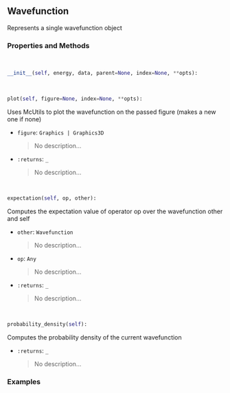 ## <a id="Psience.Wavefun.Wavefunctions.Wavefunction">Wavefunction</a>
Represents a single wavefunction object

### Properties and Methods
<a id="Psience.Wavefun.Wavefunctions.Wavefunction.__init__">&nbsp;</a>
```python
__init__(self, energy, data, parent=None, index=None, **opts): 
```

<a id="Psience.Wavefun.Wavefunctions.Wavefunction.plot">&nbsp;</a>
```python
plot(self, figure=None, index=None, **opts): 
```
Uses McUtils to plot the wavefunction on the passed figure (makes a new one if none)
- `figure`: `Graphics | Graphics3D`
    >No description...
- `:returns`: `_`
    >No description...

<a id="Psience.Wavefun.Wavefunctions.Wavefunction.expectation">&nbsp;</a>
```python
expectation(self, op, other): 
```
Computes the expectation value of operator op over the wavefunction other and self
- `other`: `Wavefunction`
    >No description...
- `op`: `Any`
    >No description...
- `:returns`: `_`
    >No description...

<a id="Psience.Wavefun.Wavefunctions.Wavefunction.probability_density">&nbsp;</a>
```python
probability_density(self): 
```
Computes the probability density of the current wavefunction
- `:returns`: `_`
    >No description...

### Examples
